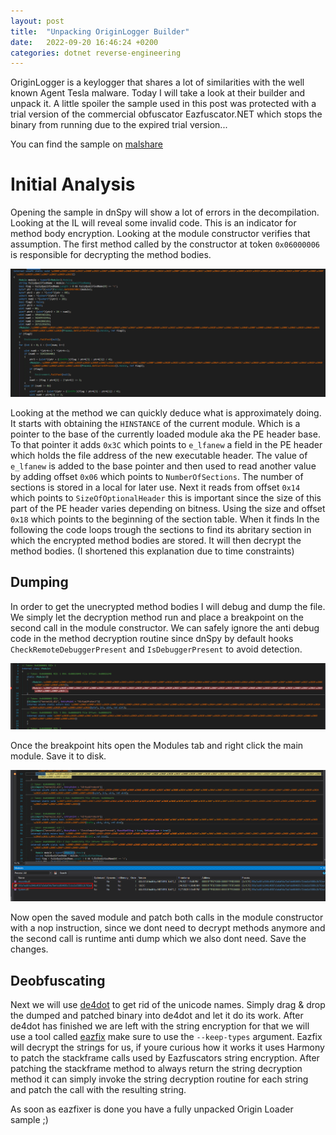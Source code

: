 ```yaml
---
layout: post
title:  "Unpacking OriginLogger Builder"
date:   2022-09-20 16:46:24 +0200
categories: dotnet reverse-engineering
---
```


OriginLogger is a keylogger that shares a lot of similarities with the well known Agent Tesla malware. Today I will take a look at their builder and unpack it. A little spoiler the sample used in this post was protected with a trial version of the commercial obfuscator Eazfuscator.NET which stops the binary from running due to the expired trial version...

You can find the sample on [malshare](https://malshare.com/sample.php?action=detail&hash=595a7ea981a3948c4f387a5a6af54a70a41dd604685c72cbd2a55880c2b702ed)


# Initial Analysis

Opening the sample in dnSpy will show a lot of errors in the decompilation. Looking at the IL will reveal some invalid code. This is an indicator for method body encryption. Looking at the module constructor verifies that assumption. The first method called by the constructor at token `0x06000006` is responsible for decrypting the method bodies.

![constructor](/images/origin_decrypt.png)

Looking at the method we can quickly deduce what is approximately doing. It starts with obtaining the `HINSTANCE` of the current module. Which is a pointer to the base of the currently loaded module aka the PE header base. To that pointer it adds `0x3C` which points to `e_lfanew` a field in the PE header which holds the file address of the new executable header. The value of `e_lfanew` is added to the base pointer and then used to read another value by adding offset `0x06` which points to `NumberOfSections`. The number of sections is stored in a local for later use. Next it reads from offset `0x14` which points to `SizeOfOptionalHeader` this is important since the size of this part of the PE header varies depending on bitness. Using the size and offset `0x18` which points to the beginning of the section table. When it finds In the following the code loops trough the sections to find its abritary section in which the encrypted method bodies are stored. It will then decrypt the method bodies. (I shortened this explanation due to time constraints)

## Dumping

In order to get the unecrypted method bodies I will debug and dump the file. We simply let the decryption method run and place a breakpoint on the second call in the module constructor.
We can safely ignore the anti debug code in the method decryption routine since dnSpy by default hooks `CheckRemoteDebuggerPresent` and `IsDebuggerPresent` to avoid detection.

![breakpoint](/images/origin_constructor.png)

Once the breakpoint hits open the Modules tab and right click the main module. Save it to disk.

![dumping](/images/origin_dump.png)

Now open the saved module and patch both calls in the module constructor with a nop instruction, since we dont need to decrypt methods anymore and the second call is runtime anti dump which we also dont need. Save the changes.

## Deobfuscating

Next we will use [de4dot](https://github.com/de4dot/de4dot) to get rid of the unicode names. Simply drag & drop the dumped and patched binary into de4dot and let it do its work. After de4dot has finished we are left with the string encryption for that we will use a tool called [eazfix](https://github.com/HoLLy-HaCKeR/EazFixer) make sure to use the `--keep-types` argument. Eazfix will decrypt the strings for us, if youre curious how it works it uses Harmony to patch the stackframe calls used by Eazfuscators string encryption. After patching the stackframe method to always return the string decryption method it can simply invoke the string decryption routine for each string and patch the call with the resulting string.

As soon as eazfixer is done you have a fully unpacked Origin Loader sample ;)
